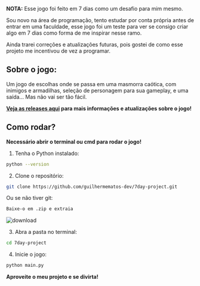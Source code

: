 **NOTA:**
Esse jogo foi feito em 7 dias como um desafio para mim mesmo.

Sou novo na área de programação, tento estudar por conta própria antes de entrar em uma faculdade, esse jogo foi um teste para ver se consigo criar algo em 7 dias como forma de me inspirar nesse ramo.

Ainda trarei correções e atualizações futuras, pois gostei de como esse projeto me incentivou de vez a programar.

## Sobre o jogo:
Um jogo de escolhas onde se passa em uma masmorra caótica, com inimigos e armadilhas, seleção de personagem para sua gameplay, e uma saída... Mas não vai ser tão fácil.

**[Veja as releases aqui](https://github.com/guilhermematos-dev/7day-project/releases) para mais informações e atualizações sobre o jogo!**    

## Como rodar?
**Necessário abrir o terminal ou cmd para rodar o jogo!**
1. Tenha o Python instalado:
```bash
python --version
```
2. Clone o repositório:
```bash
git clone https://github.com/guilhermematos-dev/7day-project.git
```
Ou se não tiver git:
```bash
Baixe-o em .zip e extraia
```
![download](https://i.imgur.com/YSi0JvG.png)

3. Abra a pasta no terminal:
```bash
cd 7day-project
```

4. Inicie o jogo:
```bash
python main.py
```

**Aproveite o meu projeto e se divirta!**